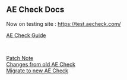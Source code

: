 ## AE Check Docs
Now on testing site : https://test.aecheck.com/

[AE Check Guide][ref1]

<br>

[Patch Note][ref2]   
[Changes from old AE Check][ref3]   
[Migrate to new AE Check][ref4]



[ref1]: ./docs/guide.md
[ref2]: ./docs/patch.md
[ref3]: ./docs/what_is_changed.md
[ref4]: ./docs/data_migrate.md
